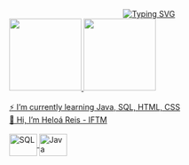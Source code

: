 <div align="center">
<a href="https://git.io/typing-svg"><img src="https://readme-typing-svg.demolab.com?font=Fira+Code&weight=600&size=25&duration=4000&pause=1000&color=C49085&center=true&vCenter=true&width=435&lines=Hello!+My+name+is+Heloá!;Welcome." alt="Typing SVG" /></a>
</div>

<div>
  <a href="https://github.com/heloareis">
  <img height="130em" src="https://github-readme-stats.vercel.app/api?username=heloareis&show_icons=true&theme=highcontrast&include_all_comits=true&count_private=true"/>

  <img height="130em" src="https://github-readme-stats.vercel.app/api/top-langs/?username=heloareis&layout=compact&langs_count=16&theme=highcontrast" />
</div>
<br>
⚡ I’m currently learning Java, SQL, HTML, CSS
<br>
👋 Hi, I’m Heloá Reis - IFTM 
<br>
    <div style="display: inline_block"><br>
    <img align="center" alt="SQL" height="40" width="50" src="https://cdn.jsdelivr.net/gh/devicons/devicon@latest/icons/mysql/mysql-original.svg" />
    <img align="center" alt="Java" height="40" width="50" src="https://cdn.jsdelivr.net/gh/devicons/devicon/icons/java/java-original.svg"/>
    
